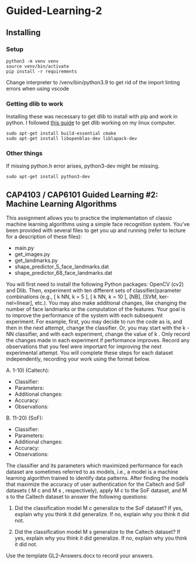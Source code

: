 # Guided-Learning-2

## Installing

### Setup
```
python3 -m venv venv
source venv/bin/activate
pip install -r requirements
```
Change interpreter to /venv/bin/python3.9 to get rid of the import linting errors when using vscode

### Getting dlib to work
Installing these was necessary to get dlib to install with pip and work in python.
I followed [this guide](https://www.pyimagesearch.com/2018/01/22/install-dlib-easy-complete-guide/) to get dlib working on my linux computer.

```
sudo apt-get install build-essential cmake
sudo apt-get install libopenblas-dev liblapack-dev 
```

### Other things
If missing python.h error arises, python3-dev might be missing.
```
sudo apt-get install python3-dev
```

## CAP4103 / CAP6101 Guided Learning #2: Machine Learning Algorithms

This assignment allows you to practice the implementation of classic machine learning algorithms using a
simple face recognition system. You’ve been provided with several files to get you up and running (refer to
lecture for a description of these files):
* main.py
* get_images.py
* get_landmarks.py
* shape_predictor_5_face_landmarks.dat
* shape_predictor_68_face_landmarks.dat

You will first need to install the following Python packages: OpenCV (cv2) and Dlib. Then, experiment with
ten different sets of classifier/parameter combinations (e.g., [ k NN, k = 5 ], [ k NN, k = 10 ], [NB], [SVM, ker-
nel=linear], etc.). You may also make additional changes, like changing the number of face landmarks or the
computation of the features. Your goal is to improve the performance of the system with each subsequent
experiment. For example, first, you may decide to run the code as is, and then in the next attempt, change the
classifier. Or, you may start with the k -NN classifier, and with each experiment, change the value of k . Only
record the changes made in each experiment if performance improves. Record any observations that you feel
were important for improving the next experimental attempt.
You will complete these steps for each dataset independently, recording your work using the format below.

A. 1-10) (Caltech):
* Classifier:
* Parameters:
* Additional changes:
* Accuracy:
* Observations:

B. 11-20) (SoF):
* Classifier:
* Parameters:
* Additional changes:
* Accuracy:
* Observations:

The classifier and its parameters which maximized performance for each dataset are sometimes referred to
as models, i.e., a model is a machine learning algorithm trained to identify data patterns. After finding the
models that maximize the accuracy of user authentication for the Caltech and SoF datasets ( M c and M s ,
respectively), apply M c to the SoF dataset, and M s to the Caltech dataset to answer the following questions:

1. Did the classification model M c generalize to the SoF dataset? If yes, explain why you think it did
generalize. If no, explain why you think it did not.

2. Did the classification model M s generalize to the Caltech dataset? If yes, explain why you think it did
generalize. If no, explain why you think it did not.

Use the template GL2-Answers.docx to record your answers.